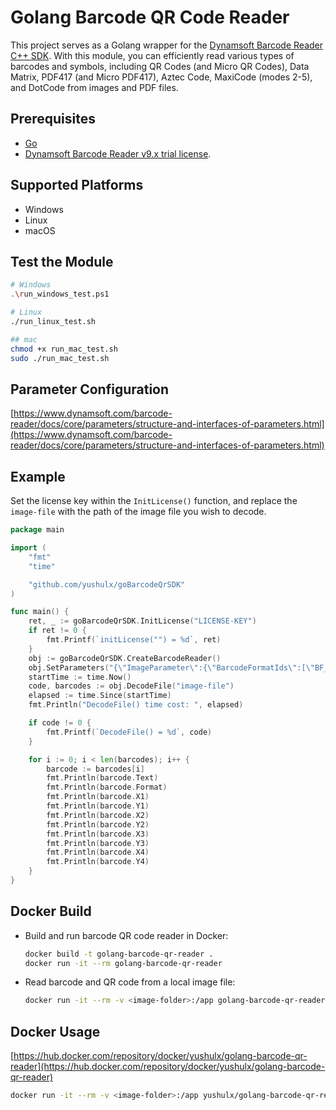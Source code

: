 # Golang Barcode QR Code Reader
This project serves as a Golang wrapper for the [Dynamsoft Barcode Reader C++ SDK](https://www.dynamsoft.com/barcode-reader/sdk-desktop-server/). With this module, you can efficiently read various types of barcodes and symbols, including QR Codes (and Micro QR Codes), Data Matrix, PDF417 (and Micro PDF417), Aztec Code, MaxiCode (modes 2-5), and DotCode from images and PDF files.

## Prerequisites
* [Go](https://go.dev/dl/)
* [Dynamsoft Barcode Reader v9.x trial license](https://www.dynamsoft.com/customer/license/trialLicense?product=dbr).

## Supported Platforms
- Windows
- Linux
- macOS

## Test the Module

```bash
# Windows
.\run_windows_test.ps1

# Linux
./run_linux_test.sh

## mac
chmod +x run_mac_test.sh
sudo ./run_mac_test.sh
```

## Parameter Configuration
[https://www.dynamsoft.com/barcode-reader/docs/core/parameters/structure-and-interfaces-of-parameters.html](https://www.dynamsoft.com/barcode-reader/docs/core/parameters/structure-and-interfaces-of-parameters.html)

## Example
Set the license key within the `InitLicense()` function, and replace the `image-file` with the path of the image file you wish to decode.

```go
package main

import (
	"fmt"
	"time"

	"github.com/yushulx/goBarcodeQrSDK"
)

func main() {
	ret, _ := goBarcodeQrSDK.InitLicense("LICENSE-KEY")
	if ret != 0 {
		fmt.Printf(`initLicense("") = %d`, ret)
	}
	obj := goBarcodeQrSDK.CreateBarcodeReader()
	obj.SetParameters("{\"ImageParameter\":{\"BarcodeFormatIds\":[\"BF_ONED\",\"BF_PDF417\",\"BF_QR_CODE\",\"BF_DATAMATRIX\"],\"BarcodeFormatIds_2\":null,\"Name\":\"sts\",\"RegionDefinitionNameArray\":[\"region0\"]},\"RegionDefinition\":{\"Bottom\":100,\"Left\":0,\"MeasuredByPercentage\":1,\"Name\":\"region0\",\"Right\":100,\"Top\":0}}")
	startTime := time.Now()
	code, barcodes := obj.DecodeFile("image-file")
	elapsed := time.Since(startTime)
	fmt.Println("DecodeFile() time cost: ", elapsed)

	if code != 0 {
		fmt.Printf(`DecodeFile() = %d`, code)
	}

	for i := 0; i < len(barcodes); i++ {
		barcode := barcodes[i]
		fmt.Println(barcode.Text)
		fmt.Println(barcode.Format)
		fmt.Println(barcode.X1)
		fmt.Println(barcode.Y1)
		fmt.Println(barcode.X2)
		fmt.Println(barcode.Y2)
		fmt.Println(barcode.X3)
		fmt.Println(barcode.Y3)
		fmt.Println(barcode.X4)
		fmt.Println(barcode.Y4)
	}
}

``` 

## Docker Build
- Build and run barcode QR code reader in Docker:

    ```bash
    docker build -t golang-barcode-qr-reader .
    docker run -it --rm golang-barcode-qr-reader
    ```
- Read barcode and QR code from a local image file:

    ```bash
    docker run -it --rm -v <image-folder>:/app golang-barcode-qr-reader reader /app/<image-file> <license-key> <template-file>
    ```

## Docker Usage
[https://hub.docker.com/repository/docker/yushulx/golang-barcode-qr-reader](https://hub.docker.com/repository/docker/yushulx/golang-barcode-qr-reader)

 ```bash
docker run -it --rm -v <image-folder>:/app yushulx/golang-barcode-qr-reader:latest reader /app/<image-file> <license-key> <template-file>
```
